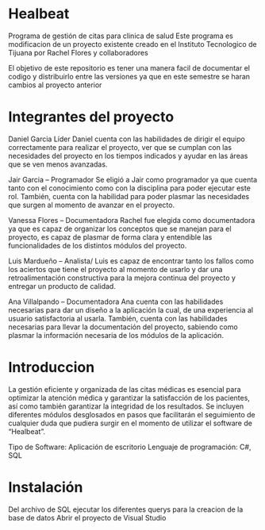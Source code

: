# Healbeat
Programa de gestión de citas para clinica de salud
Este programa es modificacion de un proyecto existente creado en el Instituto Tecnologico de Tijuana por Rachel Flores y collaboradores

El objetivo de este repositorio es tener una manera facil de documentar el codigo y distribuirlo entre las versiones ya que en este semestre se haran cambios al proyecto anterior

# Integrantes del proyecto
<p> Daniel Garcia  Líder
Daniel cuenta con las habilidades de dirigir el equipo correctamente para realizar el proyecto, ver que se cumplan con las necesidades del proyecto en los tiempos indicados y ayudar en las áreas que se ven menos avanzadas.</p>
<p>Jair Garcia – Programador
Se eligió a Jair como programador ya que cuenta tanto con el conocimiento como con la disciplina para poder ejecutar este rol. También, cuenta con la habilidad para poder plasmar las necesidades que surgen al momento de avanzar en el proyecto. </p>

<p>Vanessa Flores  – Documentadora
Rachel fue elegida como documentadora ya que es capaz de organizar los conceptos que se manejan para el proyecto, es capaz de plasmar de forma clara y entendible las funcionalidades de los distintos módulos del proyecto.</p>

<p>Luis Mardueño – Analista/
Luis es capaz de encontrar tanto los fallos como los aciertos que tiene el proyecto al momento de usarlo y dar una retroalimentación constructiva para la mejora continua del proyecto y entregar un producto de calidad.</p>

<p>Ana Villalpando – Documentadora
Ana cuenta con las habilidades necesarias para dar un diseño a la aplicación la cual, de una experiencia al usuario satisfactoria al usarla. También, cuenta con las habilidades necesarias para llevar la documentación del proyecto, sabiendo como plasmar 
la información necesaria de los módulos de la aplicación.</p>

# Introduccion
<p>
La gestión eficiente y organizada de las citas médicas es esencial para
optimizar la atención médica y garantizar la satisfacción de los pacientes, así como
también garantizar la integridad de los resultados. Se incluyen diferentes módulos
desglosados en pasos que facilitarán el seguimiento de cualquier duda que pudiera
surgir en el momento de utilizar el software de “Healbeat”.</p>

Tipo de Software: Aplicación de escritorio
Lenguaje de programación: C#, SQL

# Instalación
Del archivo de SQL ejecutar los diferentes querys para la creacion de la base de datos
Abrir el proyecto de Visual Studio

